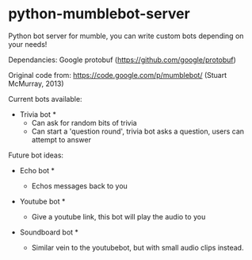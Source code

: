 # python-mumblebot-server
Python bot server for mumble, you can write custom bots depending on your needs!

Dependancies:
Google protobuf
(https://github.com/google/protobuf)

Original code from: https://code.google.com/p/mumblebot/ (Stuart McMurray, 2013)

Current bots available:
* Trivia bot *
  - Can ask for random bits of trivia
  - Can start a 'question round', trivia bot asks a question, users can attempt to answer

Future bot ideas:
* Echo bot *
  - Echos messages back to you 

* Youtube bot *
  - Give a youtube link, this bot will play the audio to you

* Soundboard bot *
  - Similar vein to the youtubebot, but with small audio clips instead.

